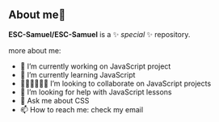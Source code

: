 ## About me👋


**ESC-Samuel/ESC-Samuel** is a ✨ _special_ ✨ repository.

more about me:

- 🔭 I’m currently working on JavaScript project 
- 🌱 I’m currently learning JavaScript 
- 👨🏻‍💻👨🏻‍💻 I’m looking to collaborate on JavaScript projects
- 🤔 I’m looking for help with JavaScript lessons 
- 💬 Ask me about CSS
- 📫 How to reach me: check my email 

